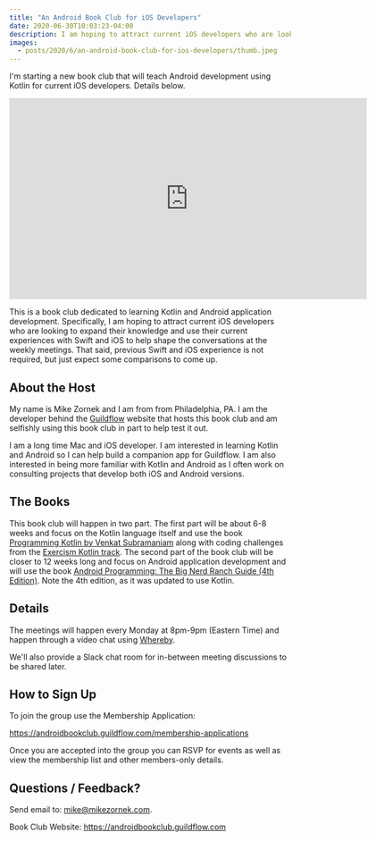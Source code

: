 ```yaml
---
title: "An Android Book Club for iOS Developers"
date: 2020-06-30T10:03:23-04:00
description: I am hoping to attract current iOS developers who are looking to expand their knowledge and use their current experiences with Swift and iOS to help shape the conversations at the weekly meetings.
images:
  - posts/2020/6/an-android-book-club-for-ios-developers/thumb.jpeg
---
```


I'm starting a new book club that will teach Android development using Kotlin for current iOS developers. Details below.

<iframe src="https://player.vimeo.com/video/434003747" width="640" height="360" frameborder="0" allow="autoplay; fullscreen" allowfullscreen></iframe>

This is a book club dedicated to learning Kotlin and Android application development. Specifically, I am hoping to attract current iOS developers who are looking to expand their knowledge and use their current experiences with Swift and iOS to help shape the conversations at the weekly meetings. That said, previous Swift and iOS experience is not required, but just expect some comparisons to come up.

## About the Host

My name is Mike Zornek and I am from from Philadelphia, PA. I am the developer behind the [Guildflow](https://guildflow.com/) website that hosts this book club and am selfishly using this book club in part to help test it out.

I am a long time Mac and iOS developer. I am interested in learning Kotlin and Android so I can help build a companion app for Guildflow. I am also interested in being more familiar with Kotlin and Android as I often work on consulting projects that develop both iOS and Android versions. 

## The Books

This book club will happen in two part. The first part will be about 6-8 weeks and focus on the Kotlin language itself and use the book [Programming Kotlin by Venkat Subramaniam](https://pragprog.com/titles/vskotlin/) along with coding challenges from the [Exercism Kotlin track](https://exercism.io/tracks/kotlin). The second part of the book club will be closer to 12 weeks long and focus on Android application development and will use the book [Android Programming: The Big Nerd Ranch Guide (4th Edition)](https://amzn.to/2BK3Vxv). Note the 4th edition, as it was updated to use Kotlin.

## Details

The meetings will happen every Monday at 8pm-9pm (Eastern Time) and happen through a video chat using [Whereby](https://whereby.com).

We'll also provide a Slack chat room for in-between meeting discussions to be shared later.

## How to Sign Up

To join the group use the Membership Application:

https://androidbookclub.guildflow.com/membership-applications

Once you are accepted into the group you can RSVP for events as well as view the membership list and other members-only details.

## Questions / Feedback?

Send email to: [mike@mikezornek.com](mailto:mike@mikezornek.com).

Book Club Website: https://androidbookclub.guildflow.com